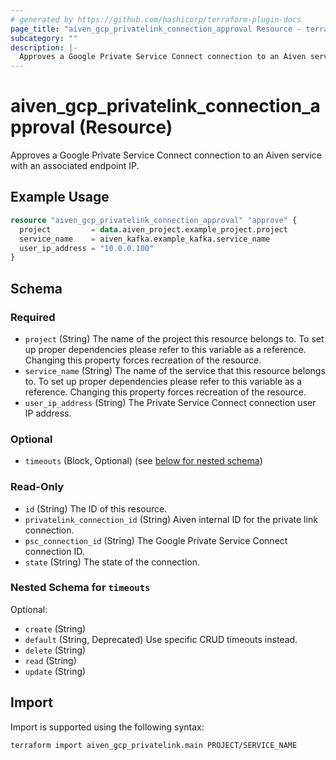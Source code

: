 ```yaml
---
# generated by https://github.com/hashicorp/terraform-plugin-docs
page_title: "aiven_gcp_privatelink_connection_approval Resource - terraform-provider-aiven"
subcategory: ""
description: |-
  Approves a Google Private Service Connect connection to an Aiven service with an associated endpoint IP.
---
```


# aiven_gcp_privatelink_connection_approval (Resource)

Approves a Google Private Service Connect connection to an Aiven service with an associated endpoint IP.

## Example Usage

```terraform
resource "aiven_gcp_privatelink_connection_approval" "approve" {
  project         = data.aiven_project.example_project.project
  service_name    = aiven_kafka.example_kafka.service_name
  user_ip_address = "10.0.0.100"
}
```

<!-- schema generated by tfplugindocs -->
## Schema

### Required

- `project` (String) The name of the project this resource belongs to. To set up proper dependencies please refer to this variable as a reference. Changing this property forces recreation of the resource.
- `service_name` (String) The name of the service that this resource belongs to. To set up proper dependencies please refer to this variable as a reference. Changing this property forces recreation of the resource.
- `user_ip_address` (String) The Private Service Connect connection user IP address.

### Optional

- `timeouts` (Block, Optional) (see [below for nested schema](#nestedblock--timeouts))

### Read-Only

- `id` (String) The ID of this resource.
- `privatelink_connection_id` (String) Aiven internal ID for the private link connection.
- `psc_connection_id` (String) The Google Private Service Connect connection ID.
- `state` (String) The state of the connection.

<a id="nestedblock--timeouts"></a>
### Nested Schema for `timeouts`

Optional:

- `create` (String)
- `default` (String, Deprecated) Use specific CRUD timeouts instead.
- `delete` (String)
- `read` (String)
- `update` (String)

## Import

Import is supported using the following syntax:

```shell
terraform import aiven_gcp_privatelink.main PROJECT/SERVICE_NAME
```
